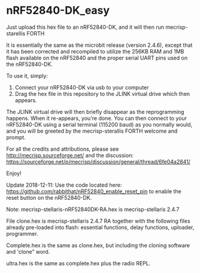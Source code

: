 # nRF52840-DK_easy
Just upload this hex file to an nRF52840-DK, and it will then run mecrisp-starellis FORTH

It is essentially the same as the microbit release (version 2.4.6), except that it has been corrected and recompiled to utilize the 256KB RAM and 1MB flash available on the nRF52840 and the proper serial UART pins used on the nRF52840-DK.

To use it, simply:

1. Connect your nRF52840-DK via usb to your computer
2. Drag the hex file in this repository to the JLINK virtual drive which then appears.

The JLINK virtual drive will then briefly disappear as the reprogramming happens.  When it re-appears, you're done.  You can then connect to your nRF52840-DK using a serial terminal (115200 baud) as you normally would, and you will be greeted by the mecrisp-sterallis FORTH welcome and prompt.

For all the credits and attributions, please see http://mecrisp.sourceforge.net/ and the discussion: https://sourceforge.net/p/mecrisp/discussion/general/thread/6fe04a2841/

Enjoy!

Update 2018-12-11: Use the code located here: https://github.com/rabbithat/nRF52840_enable_reset_pin to enable the reset button on the nRF52840-DK.

Note: mecrisp-stellaris-nRF52840DK-RA.hex is mecrisp-stellaris 2.4.7


File clone.hex is mecrisp-stellaris 2.4.7 RA together with the following files already pre-loaded into flash:
essential functions,
delay functions,
uploader,
programmer.

Complete.hex is the same as clone.hex, but including the cloning software and 'clone" word.

ultra.hex is the same as complete.hex plus the radio REPL.
